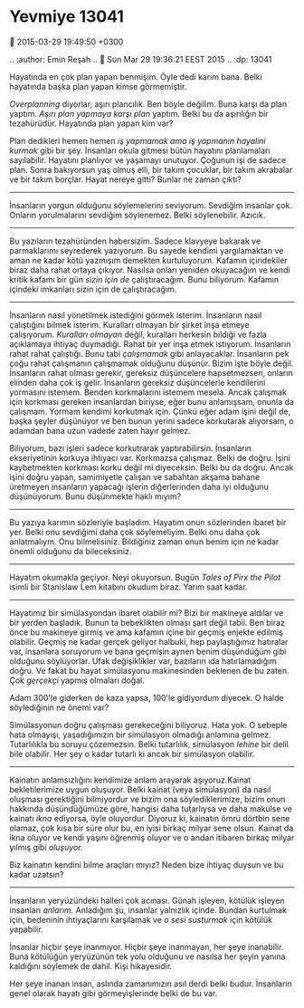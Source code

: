 Yevmiye 13041
=============

:date: 2015-03-29 19:49:50 +0300

.. :author: Emin Reşah
.. :date: Sun Mar 29 19:36:21 EEST 2015 
.. :dp: 13041 

Hayatında en çok plan yapan benmişim. Öyle dedi karım bana. Belki
hayatında başka plan yapan kimse görmemiştir.

*Overplanning* diyorlar, aşırı plancılık. Ben böyle değilim. Buna
karşı da plan yaptım. *Aşırı plan yapmaya karşı plan* yaptım. Belki bu
da aşırılığın bir tezahürüdür. Hayatında plan yapan kim var?

Plan dedikleri hemen hemen *iş yapmamak ama iş yapmanın hayalini
kurmak* gibi bir şey. İnsanları okula gitmesi bütün hayatını
planlamaları sayılabilir. Hayatını planlıyor ve yaşamayı
unutuyor. Çoğunun işi de sadece plan. Sonra bakıyorsun yaş olmuş elli,
bir takım çocuklar, bir takım akrabalar ve bir takım borçlar. Hayat
nereye gitti?  Bunlar ne zaman çıktı?

------

İnsanların yorgun olduğunu söylemelerini seviyorum. Sevdiğim insanlar
çok. Onların yorulmalarını sevdiğim söylenemez. Belki
söylenebilir. Azıcık.

------

Bu yazıların tezahüründen habersizim. Sadece klavyeye bakarak ve
parmaklarımı seyrederek yazıyorum. Bu sayede kendimi yargılamaktan ve
aman ne kadar kötü yazmışım demekten kurtuluyorum. Kafamın içindekiler
biraz daha rahat ortaya çıkıyor. Nasılsa onları yeniden okuyacağım ve
kendi kritik kafamı bir gün *sizin için de* çalıştıracağım. Bunu
biliyorum. Kafamın içindeki imkanları sizin için de çalıştıracağım.

------

İnsanların nasıl yönetilmek istediğini görmek isterim. İnsanların
nasıl çalıştığını bilmek isterim. Kuralları olmayan bir şirket inşa
etmeye çalışıyorum. *Kuralları olmayan* değil, kuralları herkesin
bildiği ve fazla açıklamaya ihtiyaç duymadığı. Rahat bir yer inşa
etmek istiyorum. İnsanların rahat rahat çalıştığı. Bunu tabi
*çalışmamak* gibi anlayacaklar. İnsanların pek çoğu rahat çalışmanın
çalışmamak olduğunu düşünür. Bizim işte böyle değil. İnsanların rahat
olması gerekir, gereksiz düşüncelere hapsetmezsen, onların elinden
daha çok iş gelir. İnsanların gereksiz düşüncelerle kendilerini
yormasını istemem. Benden korkmalarını istemem mesela. Ancak çalışmak
için korkması gereken insanlardan biriyse, eğer bunu anlamışsam,
onunla da çalışmam. Yormam kendimi korkutmak için. Çünkü eğer adam
işini değil de, başka şeyler düşünüyor ve ben bunun yerini sadece
korkutarak alıyorsam, o adamdan bana uzun vadede zaten hayır gelmez.

Biliyorum, bazı işleri sadece korkutrarak yaptırabilirsin. İnsanların
ekseriyetinin korkuya ihtiyacı var. Korkmazsa çalışmaz. Belki de
doğru. İşini kaybetmekten korkması korku değil mi diyeceksin. Belki bu
da doğru. Ancak işini doğru yapan, samimiyetle çalışan ve sabahtan
akşama bahane üretmeyen insanların yapacağı işlerin diğerlerinden daha
iyi olduğunu düşünüyorum. Bunu düşünmekte haklı mıyım?

------

Bu yazıya karımın sözleriyle başladım. Hayatım onun sözlerinden ibaret
bir yer. Belki onu sevdiğimi daha çok söylemeliyim. Belki onu daha çok
anlatmalıym. Onu bilmelisiniz. Bildiğiniz zaman onun benim için ne
kadar önemli olduğunu da bileceksiniz.

------

Hayatım okumakla geçiyor. Neyi okuyorsun. Bugün *Tales of Pirx the
Pilot* isimli bir Stanislaw Lem kitabını okudum biraz. Yarım saat
kadar. 

------

Hayatımız bir simülasyondan ibaret olabilir mi? Bizi bir makineye
aldılar ve bir yerden başladık. Bunun ta bebeklikten olması şart değil
tabii. Ben biraz önce bu makineye girmiş ve ama kafamın içine bir
geçmiş enjekte edilmiş olabilir. Geçmiş ne kadar gerçek geliyor
halbuki, hep paylaştığımız hatıralar var, insanlara soruyorum ve bana
geçmişin aynen benim düşündüğüm gibi olduğunu söylüyorlar. Ufak
değişiklikler var, bazıların ıda hatırlamadığım doğru. Ve fakat bu
hayat simülasyonu makinesinden beklenen de bu zaten. Çok *gerçekçi*
yapmış olmaları doğal.

Adam 300'le giderken de kaza yapsa, 100'le gidiyordum diyecek. O halde
söylediğinin ne önemi var?

Simülasyonun doğru çalışması gerekeceğini biliyoruz. Hata yok. O
sebeple hata olmayışı, yaşadığımızın bir simülasyon olmadığı anlamına
gelmez. Tutarlılıkla bu soruyu çözemezsin. Belki tutarlılık,
simülasyon *lehine* bir delil bile olabilir. Her şey o kadar tutarlı
ki ancak bir simülasyon olabilir.

------

Kainatın anlamsızlığını kendimize anlam arayarak aşıyoruz.Kainat
bekletilerimize uygun oluşuyor. Belki kainat (veya simülasyon) da
nasıl oluşması gerektiğini bilmiyordur ve bizim ona söylediklerimize,
bizim onun hakkında düşündüğümüze göre, hangisi daha tutarlıysa ve
daha makulse ve kainatı *ikna* ediyorsa, öyle oluyordur. Diyoruz ki,
kainatın ömrü dörtbin sene olamaz, çok kısa bir süre olur bu, en iyisi
birkaç milyar sene olsun. Kainat da ikna oluyor ve kendi yaşını
öğrenmiş oluyor ve o andan itibaren birkaç milyar yılmış gibi
*oluşuyor.*

Biz kainatın kendini bilme araçları mıyız? Neden bize ihtiyaç duysun
ve bu kadar uzatsın?

------

İnsanların yeryüzündeki halleri çok acınası. Günah işleyen, kötülük
işleyen insanları *anlarım.* Anladığım şu, insanlar yalnızlık
içinde. Bundan kurtulmak için, bedeninin ihtiyaçlarını karşılamak ve
*o sesi susturmak* için kötülük yapabilir. 

İnsanlar hiçbir şeye inanmıyor. Hiçbir şeye inanmayan, her şeye
inanabilir. Buna kötülüğün yeryüzünün tek yolu olduğunu ve nasılsa her
şeyin yanına kaldığını söylemek de dahil. Kişi hikayesidir.

Her şeye inanan insan, aslında zamanımızın asıl derdi belki
budur. İnsanların genel olarak hayatı gibi görmeyişlerinde belki de bu
var. 



